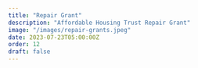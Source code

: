 ```yaml
---
title: "Repair Grant"
description: "Affordable Housing Trust Repair Grant" 
image: "/images/repair-grants.jpeg"
date: 2023-07-23T05:00:00Z
order: 12
draft: false
---
```


